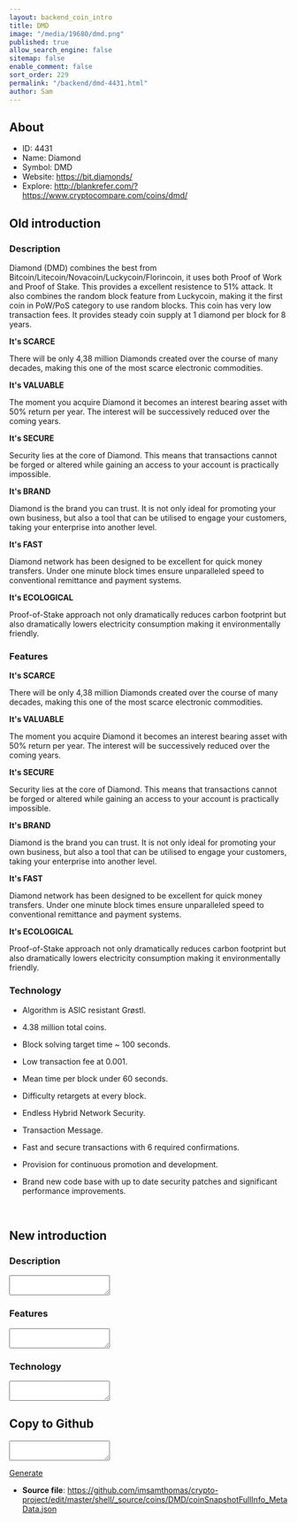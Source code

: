 ```yaml
---
layout: backend_coin_intro
title: DMD
image: "/media/19680/dmd.png"
published: true
allow_search_engine: false
sitemap: false
enable_comment: false
sort_order: 229
permalink: "/backend/dmd-4431.html"
author: Sam
---
```


## About

- ID: 4431
- Name: Diamond
- Symbol: DMD
- Website: https://bit.diamonds/
- Explore: http://blankrefer.com/?https://www.cryptocompare.com/coins/dmd/


## Old introduction

### Description

<p>Diamond (DMD) combines the best from Bitcoin/Litecoin/Novacoin/Luckycoin/Florincoin, it uses both Proof of Work and Proof of Stake. This provides a excellent resistence to 51% attack. It also combines the random block feature from Luckycoin, making it the first coin in PoW/PoS category to use random blocks. This coin has very low transaction fees. It provides steady coin supply at 1 diamond per block for 8 years.</p><p><strong>It&#39;s SCARCE</strong></p><p>There will be only 4,38 million Diamonds created over the course of many decades, making this one of the most scarce electronic commodities.</p><p><strong>It&#39;s VALUABLE</strong></p><p>The moment you acquire Diamond it becomes an interest bearing asset with 50% return per year. The interest will be successively reduced over the coming years.</p><p><strong>It&#39;s SECURE</strong></p><p>Security lies at the core of Diamond. This means that transactions cannot be forged or altered while gaining an access to your account is practically impossible.</p><p><strong>It&#39;s BRAND</strong></p><p>Diamond is the brand you can trust. It is not only ideal for promoting your own business, but also a tool that can be utilised to engage your customers, taking your enterprise into another level.</p><p><strong>It&#39;s FAST</strong></p><p>Diamond network has been designed to be excellent for quick money transfers. Under one minute block times ensure unparalleled speed to conventional remittance and payment systems.</p><p><strong>It&#39;s ECOLOGICAL</strong></p><p>Proof-of-Stake approach not only dramatically reduces carbon footprint but also dramatically lowers electricity consumption making it environmentally friendly.</p>

### Features
<p><strong>It&#39;s SCARCE</strong></p><p>There will be only 4,38 million Diamonds created over the course of many decades, making this one of the most scarce electronic commodities.</p><p><strong>It&#39;s VALUABLE </strong></p><p>The moment you acquire Diamond it becomes an interest bearing asset with 50% return per year. The interest will be successively reduced over the coming years.</p><p><strong>It&#39;s SECURE</strong></p><p>Security lies at the core of Diamond. This means that transactions cannot be forged or altered while gaining an access to your account is practically impossible.</p><p><strong>It&#39;s BRAND</strong></p><p>Diamond is the brand you can trust. It is not only ideal for promoting your own business, but also a tool that can be utilised to engage your customers, taking your enterprise into another level.</p><p><strong>It&#39;s FAST</strong></p><p>Diamond network has been designed to be excellent for quick money transfers. Under one minute block times ensure unparalleled speed to conventional remittance and payment systems.</p><p><strong>It&#39;s ECOLOGICAL</strong></p><p>Proof-of-Stake approach not only dramatically reduces carbon footprint but also dramatically lowers electricity consumption making it environmentally friendly.</p>

### Technology
<div id="rollout" class="full layer"><div class="content"><div class="container"><div class="row"><div class="col-lg-6 col-md-12"><ul><li><p>Algorithm is ASIC resistant Grøstl.</p></li><li><p>4.38 million total coins.</p></li><li><p>Block solving target time ~ 100 seconds.</p></li><li><p>Low transaction fee at 0.001.</p></li><li><p>Mean time per block under 60 seconds.</p></li><li><p>Difficulty retargets at every block.</p></li><li><p>Endless Hybrid Network Security.</p></li><li><p>Transaction Message.</p></li><li><p>Fast and secure transactions with 6 required confirmations.</p></li><li><p>Provision for continuous promotion and development.</p></li><li><p>Brand new code base with up to date security patches and significant performance improvements.</p></li></ul></div></div></div></div></div><p> </p>



## New introduction


### Description
<textarea id="meta_description" name="description"></textarea>

### Features
<textarea id="meta_features" name="features"></textarea>

### Technology
<textarea id="meta_technology" name="technology"></textarea>


## Copy to Github

<textarea id="coinsnapshotfullinfo_metadata"></textarea>

<a href="#gen" onclick="generateMetaDatJson()">Generate</a>

- **Source file**: <a href="https://github.com/imsamthomas/crypto-project/edit/master/shell/_source/coins/DMD/coinSnapshotFullInfo_MetaData.json">https://github.com/imsamthomas/crypto-project/edit/master/shell/_source/coins/DMD/coinSnapshotFullInfo_MetaData.json</a>

